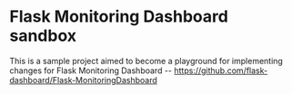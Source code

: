 # Flask Monitoring Dashboard sandbox

This is a sample project aimed to become a playground for implementing changes for Flask Monitoring Dashboard -- https://github.com/flask-dashboard/Flask-MonitoringDashboard

